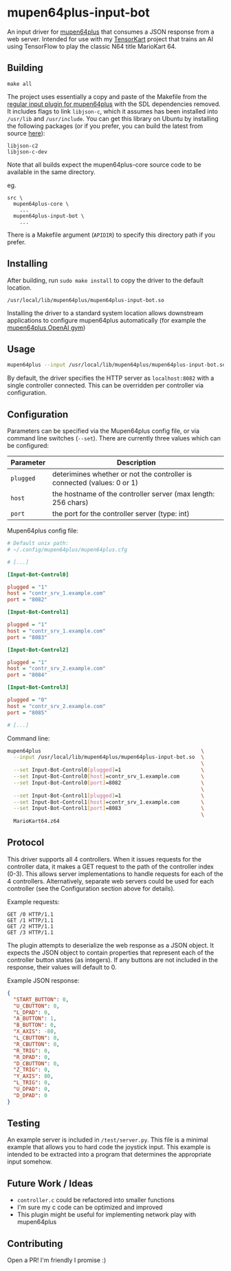 mupen64plus-input-bot
=====================

An input driver for [mupen64plus](https://github.com/mupen64plus/mupen64plus-core) that consumes a JSON response from a web server. Intended for use with my [TensorKart](https://github.com/kevinhughes27/TensorKart) project that trains an AI using TensorFlow to play the classic N64 title MarioKart 64.


Building
--------
```shell
make all
```

The project uses essentially a copy and paste of the Makefile from the [regular input plugin for mupen64plus](https://github.com/mupen64plus/mupen64plus-input-sdl) with the SDL dependencies removed. It includes flags to link `libjson-c`, which it assumes has been installed into `/usr/lib` and `/usr/include`. You can get this library on Ubuntu by installing the following packages (or if you prefer, you can build the latest from source [here](https://github.com/json-c/json-c)):
```
libjson-c2
libjson-c-dev
```

Note that all builds expect the mupen64plus-core source code to be available in the same directory.

eg.
```
src \
  mupen64plus-core \
    ...
  mupen64plus-input-bot \
    ...
```

There is a Makefile argument (`APIDIR`) to specify this directory path if you prefer.


Installing
----------

After building, run `sudo make install` to copy the driver to the default location.

```
/usr/local/lib/mupen64plus/mupen64plus-input-bot.so
```

Installing the driver to a standard system location allows downstream applications to configure mupen64plus automatically (for example the [mupen64plus OpenAI gym](https://github.com/bzier/gym-mupen64plus))

Usage
-----
```sh
mupen64plus --input /usr/local/lib/mupen64plus/mupen64plus-input-bot.so MarioKart64.z64
```

By default, the driver specifies the HTTP server as `localhost:8082` with a single controller connected. This can be overridden per controller via configuration.

Configuration
-------------
Parameters can be specified via the Mupen64plus config file, or via command line switches (`--set`). There are currently three values which can be configured:

| Parameter | Description                                                             |
| --------- | ----------------------------------------------------------------------- |
| `plugged` | deterimines whether or not the controller is connected (values: 0 or 1) |
| `host`    | the hostname of the controller server (max length: 256 chars)           |
| `port`    | the port for the controller server (type: int)                          |

Mupen64plus config file:
```ini
# Default unix path:
# ~/.config/mupen64plus/mupen64plus.cfg

# [...]

[Input-Bot-Control0]

plugged = "1"
host = "contr_srv_1.example.com"
port = "8082"

[Input-Bot-Control1]

plugged = "1"
host = "contr_srv_1.example.com"
port = "8083"

[Input-Bot-Control2]

plugged = "1"
host = "contr_srv_2.example.com"
port = "8084"

[Input-Bot-Control3]

plugged = "0"
host = "contr_srv_2.example.com"
port = "8085"

# [...]
```

Command line:
```sh
mupen64plus                                                    \
  --input /usr/local/lib/mupen64plus/mupen64plus-input-bot.so  \
                                                               \
  --set Input-Bot-Control0[plugged]=1                          \
  --set Input-Bot-Control0[host]=contr_srv_1.example.com       \
  --set Input-Bot-Control0[port]=8082                          \
                                                               \
  --set Input-Bot-Control1[plugged]=1                          \
  --set Input-Bot-Control1[host]=contr_srv_1.example.com       \
  --set Input-Bot-Control1[port]=8083                          \
                                                               \
  MarioKart64.z64
```


Protocol
--------

This driver supports all 4 controllers. When it issues requests for the controller data, it makes a GET request to the path of the controller index (0-3). This allows server implementations to handle requests for each of the 4 controllers. Alternatively, separate web servers could be used for each controller (see the Configuration section above for details).

Example requests:
```
GET /0 HTTP/1.1
GET /1 HTTP/1.1
GET /2 HTTP/1.1
GET /3 HTTP/1.1
```

The plugin attempts to deserialize the web response as a JSON object. It expects the JSON object to contain properties that represent each of the controller button states (as integers). If any buttons are not included in the response, their values will default to 0.

Example JSON response:
```json
{
  "START_BUTTON": 0,
  "U_CBUTTON": 0,
  "L_DPAD": 0,
  "A_BUTTON": 1,
  "B_BUTTON": 0,
  "X_AXIS": -80,
  "L_CBUTTON": 0,
  "R_CBUTTON": 0,
  "R_TRIG": 0,
  "R_DPAD": 0,
  "D_CBUTTON": 0,
  "Z_TRIG": 0,
  "Y_AXIS": 80,
  "L_TRIG": 0,
  "U_DPAD": 0,
  "D_DPAD": 0
}
```


Testing
-------
An example server is included in `/test/server.py`. This file is a minimal example that allows you to hard code the joystick input. This example is intended to be extracted into a program that determines the appropriate input somehow.


Future Work / Ideas
-------------------
* `controller.c` could be refactored into smaller functions
* I'm sure my c code can be optimized and improved
* This plugin might be useful for implementing network play with mupen64plus


Contributing
------------
Open a PR! I'm friendly I promise :)
